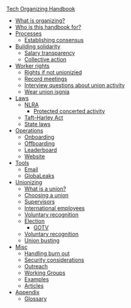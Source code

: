 [Tech Organizing Handbook](tech-organizing-handbook.md)

- [What is organizing?]()
- [Who is this handbook for?]()
- [Processes]()
    - [Establishing consensus]()
- [Building solidarity]()
    - [Salary transparency](salary-transparency.md)
    - [Collective action]()
- [Worker rights]()
    - [Rights if not unionizied]()
    - [Record meetings](./worker-rights/record-meetings.md)
    - [Interview questions about union activity](./worker-rights/interview-questions-about-union-activity.md)
    - [Wear union isgnia](./worker-rights/wear-union-insignia.md)
- [Laws]()
    - [NLRA](./nlra.md)
        - [Protected concerted activity](./worker-rights/nlra/protected-concerted-activity.md)
    - [Taft–Harley Act]()
    - [State laws](./worker-rights/state-laws.md)
- [Operations]()
    - [Onboarding]()
    - [Offboarding]()
    - [Leaderboard]()
    - [Website]()
- [Tools]()
    - [Email]()
    - [GlobaLeaks](./tools.md)
- [Unionizing](./unionizing.md)
    - [What is a union?](./unionizing/what-is-a-union.md)
    - [Choosing a union](./unionizing/choosing-a-union.md)
    - [Supervisors]()
    - [International employees]()
    - [Voluntary recognition](unionizing/voluntary-recognition.md)
    - [Election](unionizing/election.md)
        - [GOTV]()
    - [Voluntary recognition]()
    - [Union busting](unionizing/union-busting.md)
- [Misc]()
    - [Handling burn out](handling-burn-out.md)
    - [Security considerations]()
    - [Outreach]()
    - [Working Groups]()
    - [Examples](./examples.md)
    - [Articles](./articles.md)
- [Appendix]()
    - [Glossary](./glossary.md)

